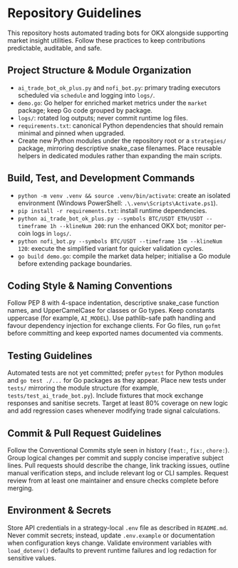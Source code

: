 # Repository Guidelines

This repository hosts automated trading bots for OKX alongside supporting market insight utilities. Follow these practices to keep contributions predictable, auditable, and safe.

## Project Structure & Module Organization
- `ai_trade_bot_ok_plus.py` and `nofi_bot.py`: primary trading executors scheduled via `schedule` and logging into `logs/`.
- `demo.go`: Go helper for enriched market metrics under the `market` package; keep Go code grouped by package.
- `logs/`: rotated log outputs; never commit runtime log files.
- `requirements.txt`: canonical Python dependencies that should remain minimal and pinned when upgraded.
- Create new Python modules under the repository root or a `strategies/` package, mirroring descriptive snake_case filenames. Place reusable helpers in dedicated modules rather than expanding the main scripts.

## Build, Test, and Development Commands
- `python -m venv .venv && source .venv/bin/activate`: create an isolated environment (Windows PowerShell: `.\.venv\Scripts\Activate.ps1`).
- `pip install -r requirements.txt`: install runtime dependencies.
- `python ai_trade_bot_ok_plus.py --symbols BTC/USDT ETH/USDT --timeframe 1h --klineNum 200`: run the enhanced OKX bot; monitor per-coin logs in `logs/`.
- `python nofi_bot.py --symbols BTC/USDT --timeframe 15m --klineNum 120`: execute the simplified variant for quicker validation cycles.
- `go build demo.go`: compile the market data helper; initialise a Go module before extending package boundaries.

## Coding Style & Naming Conventions
Follow PEP 8 with 4-space indentation, descriptive snake_case function names, and UpperCamelCase for classes or Go types. Keep constants uppercase (for example, `AI_MODEL`). Use pathlib-safe path handling and favour dependency injection for exchange clients. For Go files, run `gofmt` before committing and keep exported names documented via comments.

## Testing Guidelines
Automated tests are not yet committed; prefer `pytest` for Python modules and `go test ./...` for Go packages as they appear. Place new tests under `tests/` mirroring the module structure (for example, `tests/test_ai_trade_bot.py`). Include fixtures that mock exchange responses and sanitise secrets. Target at least 80% coverage on new logic and add regression cases whenever modifying trade signal calculations.

## Commit & Pull Request Guidelines
Follow the Conventional Commits style seen in history (`feat:`, `fix:`, `chore:`). Group logical changes per commit and supply concise imperative subject lines. Pull requests should describe the change, link tracking issues, outline manual verification steps, and include relevant log or CLI samples. Request review from at least one maintainer and ensure checks complete before merging.

## Environment & Secrets
Store API credentials in a strategy-local `.env` file as described in `README.md`. Never commit secrets; instead, update `.env.example` or documentation when configuration keys change. Validate environment variables with `load_dotenv()` defaults to prevent runtime failures and log redaction for sensitive values.
